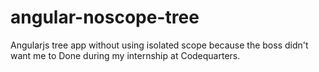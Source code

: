 # angular-noscope-tree
Angularjs tree app without using isolated scope because the boss didn't want me to
Done during my internship at Codequarters.
